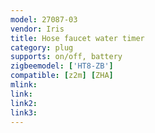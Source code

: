 ```yaml
---
model: 27087-03
vendor: Iris
title: Hose faucet water timer
category: plug
supports: on/off, battery
zigbeemodel: ['HT8-ZB']
compatible: [z2m] [ZHA]
mlink: 
link: 
link2: 
link3: 
---
```


